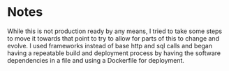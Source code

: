 # Notes
While this is not production ready by any means, I tried to take some steps to move it towards that point to try to allow for parts of this to change and evolve.  I used frameworks instead of base http and sql calls and began having a repeatable build and deployment process by having the software dependencies in a file and using a Dockerfile for deployment.
